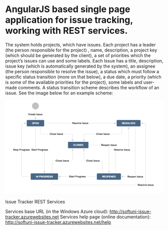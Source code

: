 # AngularJS based single page application for issue tracking, working with REST services.

   The system holds projects, which have issues. Each project has a leader (the person responsible for the project) , name, description, a project key (which should be generated by the client), a set of priorities which the project’s issues can use and some labels.
Each Issue has a title, description, issue key (which is automatically generated by the system), an assignee (the person responsible to resolve the issue), a status which must follow a specific status transition (more on that below), a due date, a priority (which is some of the available priorities for the project), some labels and user-made comments.
A status transition scheme describes the workflow of an issue. See the image below for an example scheme:

![Status transition sheme](img/status-transition-scheme.png?raw=true)

   Issue Tracker REST Services

Services base URL (in the Windows Azure cloud): http://softuni-issue-tracker.azurewebsites.net
Services help page (online documentation): http://softuni-issue-tracker.azurewebsites.net/help 
